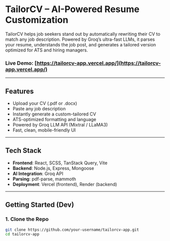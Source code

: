 # TailorCV – AI-Powered Resume Customization

TailorCV helps job seekers stand out by automatically rewriting their CV to match any job description. Powered by Groq’s ultra-fast LLMs, it parses your resume, understands the job post, and generates a tailored version optimized for ATS and hiring managers.

### Live Demo: [https://tailorcv-app.vercel.app/](https://tailorcv-app.vercel.app/)

---

## Features

- Upload your CV (.pdf or .docx)
- Paste any job description
- Instantly generate a custom-tailored CV
- ATS-optimized formatting and language
- Powered by Groq LLM API (Mixtral / LLaMA3)
- Fast, clean, mobile-friendly UI

---

## Tech Stack

- **Frontend**: React, SCSS, TanStack Query, Vite
- **Backend**: Node.js, Express, Mongoose
- **AI Integration**: Groq API
- **Parsing**: pdf-parse, mammoth
- **Deployment**: Vercel (frontend), Render (backend)

---

## Getting Started (Dev)

### 1. Clone the Repo

```bash
git clone https://github.com/your-username/tailorcv-app.git
cd tailorcv-app
